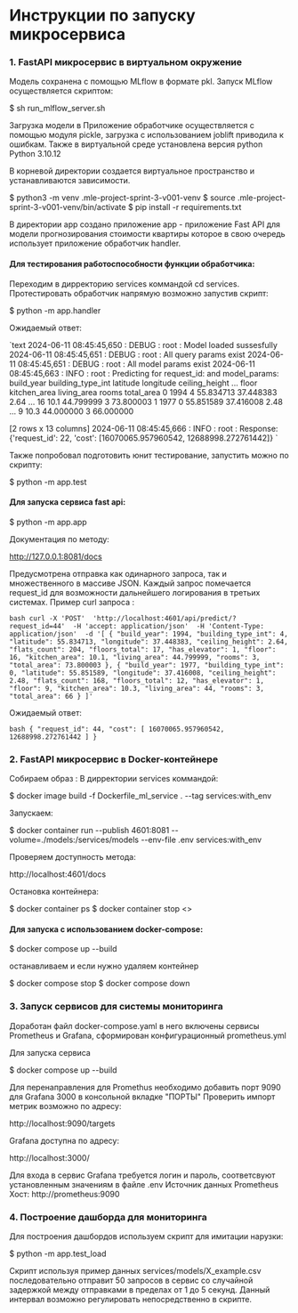 # Инструкции по запуску микросервиса

### 1. FastAPI микросервис в виртуальном окружение

Модель сохранена с помощью MLflow в формате pkl. Запуск MLflow осуществляется скриптом:

$ sh run_mlflow_server.sh

Загрузка модели в Приложение обработчике осуществляется с помощью модуля  pickle, загрузка с использованием joblift приводила к ошибкам.
Также в виртуальной среде установлена версия python Python 3.10.12

В корневой директории создается виртуальное пространство и устанавливаются зависимости.

$ python3 -m venv .mle-project-sprint-3-v001-venv
$ source .mle-project-sprint-3-v001-venv/bin/activate
$ pip install -r requirements.txt  

В директории app создано приложение app - приложение Fast API для модели прогнозирования стоимости квартиры которое в свою очередь использует приложение обработчик handler.

#### Для тестирования работоспособности функции обработчика:

Переходим в дирректорию services коммандой cd services.
Протестировать обработчик напрямую возможно запустив скрипт:

 $ python -m app.handler 

Ожидаемый ответ:

`text
2024-06-11 08:45:45,650 : DEBUG : root : Model loaded sussesfully
2024-06-11 08:45:45,651 : DEBUG : root : All query params exist
2024-06-11 08:45:45,651 : DEBUG : root : All model params exist
2024-06-11 08:45:45,663 : INFO : root : Predicting for request_id: and model_params:
   build_year  building_type_int   latitude  longitude  ceiling_height  ...  floor  kitchen_area  living_area  rooms  total_area
0        1994                  4  55.834713  37.448383            2.64  ...     16          10.1    44.799999      3   73.800003
1        1977                  0  55.851589  37.416008            2.48  ...      9          10.3    44.000000      3   66.000000

[2 rows x 13 columns]
2024-06-11 08:45:45,666 : INFO : root : Response: {'request_id': 22, 'cost': [16070065.957960542, 12688998.272761442]}
`  

Также попробовал подготовить юнит тестирование, запустить можно по скрипту:

$ python -m app.test 

#### Для запуска сервиса fast api:

$ python -m app.app


Документация по методу:

http://127.0.0.1:8081/docs

Предусмотрена отправка как одинарного запроса, так и множественного в массиве JSON. Каждый запрос помечается request_id для возможности дальнейшего логирования в третьих системах.
Пример curl запроса :

`bash
curl -X 'POST' 
  'http://localhost:4601/api/predict/?request_id=44' 
  -H 'accept: application/json' 
  -H 'Content-Type: application/json' 
  -d '[
  {
    "build_year": 1994,
    "building_type_int": 4,
    "latitude": 55.834713,
    "longitude": 37.448383,
    "ceiling_height": 2.64,
    "flats_count": 204,
    "floors_total": 17,
    "has_elevator": 1,
    "floor": 16,
    "kitchen_area": 10.1,
    "living_area": 44.799999,
    "rooms": 3,
    "total_area": 73.800003
  },
  {
    "build_year": 1977,
    "building_type_int": 0,
    "latitude": 55.851589,
    "longitude": 37.416008,
    "ceiling_height": 2.48,
    "flats_count": 168,
    "floors_total": 12,
    "has_elevator": 1,
    "floor": 9,
    "kitchen_area": 10.3,
    "living_area": 44,
    "rooms": 3,
    "total_area": 66
  }
]'
`

Ожидаемый ответ:

`bash
{
  "request_id": 44,
  "cost": [
    16070065.957960542,
    12688998.272761442
  ]
}
`

### 2. FastAPI микросервис в Docker-контейнере
Собираем образ :
В дирректории services коммандой:

$ docker image build -f Dockerfile_ml_service . --tag services:with_env

Запускаем:

$ docker container run --publish 4601:8081 --volume=./models:/services/models   --env-file .env services:with_env

Проверяем доступность метода:

http://localhost:4601/docs

Остановка контейнера:

$ docker container ps 
$ docker container stop  <<CONTAINER ID>>

#### Для запуска с использованием docker-compose:

$ docker compose up  --build 

останавливаем и если нужно удаляем контейнер

$ docker compose stop
$ docker compose down

### 3. Запуск сервисов для системы мониторинга

Доработан файл docker-compose.yaml в него включены сервисы Prometheus и Grafana, сформирован конфигурационный prometheus.yml

Для запуска сервиса

$ docker compose up  --build 

Для перенаправления для Promethus необходимо добавить порт 9090 для Grafana 3000 в консольной вкладке "ПОРТЫ"
Проверить импорт метрик возможно по адресу:

http://localhost:9090/targets

Grafana доступна по адресу:

http://localhost:3000/

Для входа в сервис Grafana требуется логин и пароль, соответсвуют установленным значениям в файле .env
Источник данных Prometheus
Хост:  http://prometheus:9090

### 4. Построение дашборда для мониторинга

Для построения дашбордов используем скрипт для имитации нарузки:

$ python -m app.test_load 

Скрипт используя пример данных services/models/X_example.csv последовательно отправит 50 запросов
в сервис со случайной задержкой между отправками в пределах от 1 до 5 секунд. Данный интервал возможно регулировать непосредственно в скрипте.
